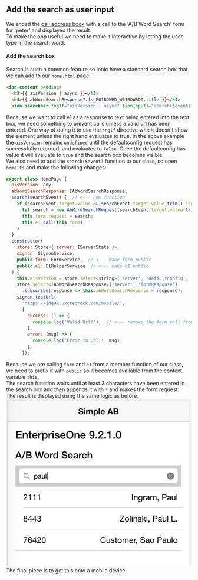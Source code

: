 ## Add the search as user input
We ended the [call address book](call-addressbok.md) with a call to the 'A/B Word Search' form for 'peter' and displayed the result.  
To make the app useful we need to make it interactive by letting the user type in the search word.

#### Add the search box
Search is such a common feature so Ionic have a standard search box that we can add to our `home.html` page:

```html
<ion-content padding>
  <h3>{{ aisVersion | async }}</h3>
  <h4>{{ abWordSearchResponse?.fs_P01BDWRD_W01BDWRDA.title }}</h4>
  <ion-searchbar *ngIf="aisVersion | async" (ionInput)="search($event)" placeholder="A/B Word Search"></ion-searchbar>
```

Because we want to call e1 as a response to text being entered into the text box, we need something to prevent calls unless a valid url has been entered.  One way of doing it to use the `*ngIf` directive which doesn't show the element unless the right hand evaluates to true.  In the above example the `aisVersion` remains `undefined` until the defaultconfig request has successfully returned, and evaluates to `false`. Once the defaultconfig has value it will evaluate to `true` and the search box becomes visible.  
We also need to add the `search($event)` function to our class, so open `home.ts` and make the following changes:

```javascript
export class HomePage {
  aisVersion: any;
  abWordSearchResponse: IAbWordSearchResponse;
  search(searchEvent) {  // <--- new function
    if (searchEvent.target.value && searchEvent.target.value.trim().length > 2) {
      let search = new AbWordSearchRequest(searchEvent.target.value.trim() + '*');
      this.form.request = search;
      this.e1.call(this.form);
    }
  }
  constructor(
    store: Store<{ server: IServerState }>,
    signon: SignonService,
    public form: FormService,  // <--- make form public
    public e1: E1HelperService  // <--- make e1 public
  ) {
    this.aisVersion = store.select<string>('server', 'defaultconfig', 'aisVersion');
    store.select<IAbWordSearchResponse>('server', 'formResponse')
      .subscribe(response => this.abWordSearchResponse = response);
    signon.testUrl(
      'https://jde02.uxcredrock.com/mobile/',
      {
        success: () => {
          console.log('Valid Url!');  // <--- remove the form call from here
        },
        error: (msg) => {
          console.log('Error in Url:', msg);
        }
      });
```

Because we are calling `form` and `e1` from a member function of our class, we need to prefix it with `public` so it becomes available from the context variable `this`.  
The search function waits until at least 3 characters have been entered in the search box and then appends it with `*` and makes the form request.  
The result is displayed using the same logic as before.  
![Search for Paul](search-for-paul.png)
The final piece is to get this onto a mobile device.

